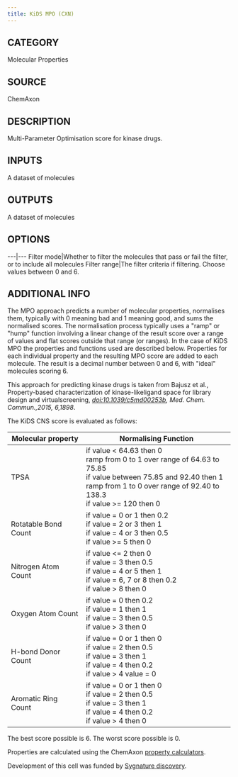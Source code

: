 ```yaml
---
title: KiDS MPO (CXN)
---
```


## CATEGORY
Molecular Properties

## SOURCE
ChemAxon

## DESCRIPTION
Multi-Parameter Optimisation score for kinase drugs.

## INPUTS
A dataset of molecules

## OUTPUTS
A dataset of molecules

## OPTIONS

---|---
Filter mode|Whether to filter the molecules that pass or fail the filter, or to include all molecules
Filter range|The filter criteria if filtering. Choose values between 0 and 6.

## ADDITIONAL INFO
The MPO approach predicts a number of molecular properties, normalises them, typically with 0 meaning bad and 1 meaning good, and sums the normalised scores. The normalisation process typically uses a "ramp" or "hump" function involving a linear change of the result score over a range of values and flat scores outside that range (or ranges). In the case of KiDS MPO the properties and functions used are described below. Properties for each individual property and the resulting MPO score are added to each molecule.
The result is a decimal number between 0 and 6, with "ideal" molecules scoring 6.

This approach for predicting kinase drugs is taken from Bajusz et al., Property-based characterization of kinase-likeligand space for library design and virtualscreening, <cite>[doi:10.1039/c5md00253b](https://doi.org/10.1039/c5md00253b), Med. Chem. Commun.,2015, 6,1898</cite>.

The KiDS CNS score is evaluated as follows:

Molecular property|Normalising Function
---|---
TPSA|if value < 64.63 then 0<br>ramp from 0 to 1 over range of 64.63 to 75.85<br>if value between 75.85 and 92.40 then 1<br>ramp from 1 to 0 over range of 92.40 to 138.3<br>if value >= 120 then 0
Rotatable Bond Count|if value = 0 or 1 then 0.2<br>if value = 2 or 3 then 1<br>if value = 4 or 3 then 0.5<br>if value >= 5 then 0
Nitrogen Atom Count|if value <= 2 then 0<br>if value = 3 then 0.5<br>if value = 4 or 5 then 1<br>if value = 6, 7 or 8 then 0.2<br>if value > 8 then 0
Oxygen Atom Count|if value = 0 then 0.2<br>if value = 1 then 1<br>if value = 3 then 0.5<br>if value > 3 then 0
H-bond Donor Count|if value = 0 or 1 then 0<br>if value = 2 then 0.5<br>if value = 3 then 1<br>if value = 4 then 0.2<br>if value > 4 value = 0
Aromatic Ring Count|if value = 0 or 1 then 0<br>if value = 2 then 0.5<br>if value = 3 then 1<br>if value = 4 then 0.2<br>if value > 4 then 0

The best score possible is 6. The worst score possible is 0.

Properties are calculated using the ChemAxon [property calculators](https://chemaxon.com/products/calculators-and-predictors).

Development of this cell was funded by [Sygnature discovery](https://www.sygnaturediscovery.com/).
